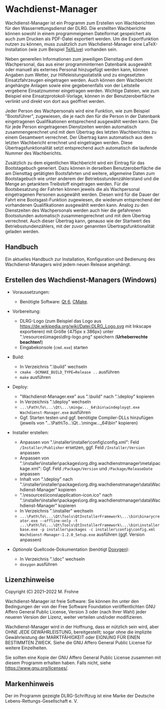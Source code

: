 # Wachdienst-Manager

Wachdienst-Manager ist ein Programm zum Erstellen von Wachberichten für den Wasserrettungsdienst der DLRG.
Die erstellten Wachberichte können sowohl in einem programmeigenen Dateiformat gespeichert als auch zum Drucken
als PDF-Datei exportiert werden. Um die Exportfunktion nutzen zu können, muss zusätzlich zum Wachdienst-Manager
eine LaTeX-Installation (wie zum Beispiel [TeXLive](https://www.tug.org/texlive)) vorhanden sein.  

Neben generellen Informationen zum jeweiligen Diensttag und dem Wachpersonal, das aus einer programminternen Datenbank
ausgewählt oder manuell als externes Personal hinzugefügt werden kann, können Angaben zum Wetter, zur Hilfeleistungsstatistik
und zu eingesetzten Einsatzfahrzeugen eingetragen werden. Auch können dem Wachbericht angehängte Anlagen sowie eine
gegebenenfalls von der Leitstelle vergebene Einsatznummer eingetragen werden. Wichtige Dateien, wie zum Beispiel eine
Einsatzprotokoll-Vorlage, können in der Benutzeroberfläche verlinkt und direkt von dort aus geöffnet werden.  

Jeder Person des Wachpersonals wird eine Funktion, wie zum Beispiel "Bootsführer", zugewiesen, die je nach den für
die Person in der Datenbank eingetragenen Qualifikationen entsprechend ausgewählt werden kann. Die für jede Person
eingetragenen Dienstzeiten werden automatisch zusammengerechnet und mit dem Übertrag des letzten Wachberichtes zu
einem Gesamtwert verrechnet. Der Übertrag kann automatisch aus dem letzten Wachbericht errechnet und eingetragen
werden. Diese Übertragsfunktionalität setzt entsprechend auch automatisch die laufende Nummer des Wachberichts.  

Zusätzlich zu dem eigentlichen Wachbericht wird ein Eintrag für das Bootstagebuch generiert. Dazu können in derselben
Benutzeroberfläche die am Diensttag getätigten Bootsfahrten und weitere, allgemeine Daten zum Bootstagebuch wie unter
anderem der Betriebsstundenzählerstand und die Menge an getanktem Treibstoff eingetragen werden. Für die Bootsbesatzung
der Fahrten können jeweils die als Wachpersonal eingetragenen Personen ausgewählt werden. Diesen wird für die Dauer
der Fahrt eine Bootsgast-Funktion zugewiesen, die wiederum entsprechend der vorhandenen Qualifikationen ausgewählt
werden kann. Analog zu den Dienstzeiten des Wachpersonals werden auch hier die gefahrenen Bootsstunden automatisch
zusammengerechnet und mit dem Übertrag verrechnet. Auch dieser Übertrag kann, genauso wie der Startwert
des Betriebsstundenzählers, mit der zuvor genannten Übertragsfunktionalität geladen werden.

## Handbuch

Ein aktuelles Handbuch zur Installation, Konfiguration und Bedienung des Wachdienst-Managers wird jedem neuen Release angehängt.

## Erstellen des Wachdienst-Managers (Windows)

- Voraussetzungen:
  - Benötigte Software: [Qt 6](https://www.qt.io/product/qt6), [CMake](https://cmake.org/).

- Vorbereitung:
  - DLRG-Logo (zum Beispiel das Logo aus https://de.wikipedia.org/wiki/Datei:DLRG_Logo.svg mit Inkscape exportieren)
    mit Größe {475px x 386px} unter ".\resources\images\dlrg-logo.png" speichern (**Urheberrechte beachten!**)
  - Eingabekonsole (`cmd.exe`) starten

- Build:
  - In Verzeichnis ".\build" wechseln
  - `cmake -DCMAKE_BUILD_TYPE=Release ..` ausführen
  - `make` ausführen

- Deploy:
  - "Wachdienst-Manager.exe" aus ".\build" nach ".\deploy" kopieren
  - In Verzeichnis ".\deploy" wechseln
  - `...\Path\To\...\Qt\...\mingw..._64\bin\windeployqt.exe Wachdienst-Manager.exe` ausführen
  - Ggf. Starten testen und ggf. benötigte Compiler-DLLs hinzufügen (jeweils von "...\Path\To\...\Qt\...\mingw..._64\bin" kopieren)

- Installer erstellen:
  - Anpassen von ".\installer\installer\config\config.xml": Feld `/Installer/Publisher` ersetzen, ggf. Feld `/Installer/Version` anpassen
  - Anpassen von ".\installer\installer\packages\org.dlrg.wachdienstmanager\meta\package.xml": Ggf. Feld `/Package/Version` und `/Package/ReleaseDate` anpassen
  - Inhalt von ".\deploy" nach ".\installer\installer\packages\org.dlrg.wachdienstmanager\data\Wachdienst-Manager" kopieren
  - ".\resources\icons\application-icon.ico" nach ".\installer\installer\packages\org.dlrg.wachdienstmanager\data\Wachdienst-Manager" kopieren
  - In Verzeichnis ".\installer" wechseln
  - `...\Path\To\...\Qt\Tools\QtInstallerFramework\...\bin\binarycreator.exe --offline-only -t ...\Path\To\...\Qt\Tools\QtInstallerFramework\...\bin\installerbase.exe -p installer\packages -c installer\config\config.xml Wachdienst-Manager-1.2.0_Setup.exe` ausführen (ggf. Version anpassen)

- *Optionale* Quellcode-Dokumentation (benötigt [Doxygen](https://github.com/doxygen/doxygen)):
  - In Verzeichnis ".\doc" wechseln
  - `doxygen` ausführen

## Lizenzhinweise

Copyright (C) 2021–2022 M. Frohne  

Wachdienst-Manager ist freie Software: Sie können ihn unter den Bedingungen der
von der Free Software Foundation veröffentlichten GNU Affero General Public License,
Version 3 oder (nach Ihrer Wahl) jeder neueren Version der Lizenz,
weiter verteilen und/oder modifizieren.  

Wachdienst-Manager wird in der Hoffnung, dass er nützlich sein wird,
aber OHNE JEDE GEWÄHRLEISTUNG, bereitgestellt; sogar ohne die implizite
Gewährleistung der MARKTFÄHIGKEIT oder EIGNUNG FÜR EINEN BESTIMMTEN ZWECK.
Siehe die GNU Affero General Public License für weitere Einzelheiten.  

Sie sollten eine Kopie der GNU Affero General Public License zusammen mit diesem
Programm erhalten haben. Falls nicht, siehe https://www.gnu.org/licenses/.

## Markenhinweis

Der im Programm gezeigte DLRG-Schriftzug ist eine Marke der Deutsche Lebens-Rettungs-Gesellschaft e. V.
